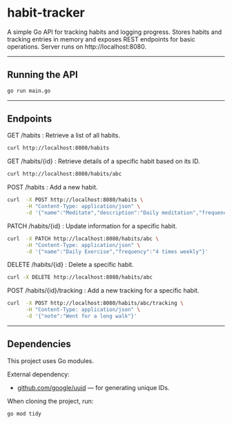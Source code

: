 # habit-tracker

A simple Go API for tracking habits and logging progress. Stores habits and tracking entries in memory and exposes REST endpoints for basic operations. Server runs on http://localhost:8080.

---

## Running the API

```bash
go run main.go
```

---

## Endpoints

GET /habits : Retrieve a list of all habits.
```bash
curl http://localhost:8080/habits
```

GET /habits/{id} : Retrieve details of a specific habit based on its ID.
```bash
curl http://localhost:8080/habits/abc
```

POST /habits : Add a new habit.
```bash
curl  -X POST http://localhost:8080/habits \
      -H "Content-Type: application/json" \
      -d '{"name":"Meditate","description":"Daily meditation","frequency":"Daily"}'
```

PATCH /habits/{id} : Update information for a specific habit.
```bash
curl  -X PATCH http://localhost:8080/habits/abc \
      -H "Content-Type: application/json" \
      -d '{"name":"Daily Exercise","frequency":"4 times weekly"}'
```

DELETE /habits/{id} : Delete a specific habit.
```bash
curl -X DELETE http://localhost:8080/habits/abc
```

POST /habits/{id}/tracking : Add a new tracking for a specific habit.
```bash
curl  -X POST http://localhost:8080/habits/abc/tracking \
      -H "Content-Type: application/json" \
      -d '{"note":"Went for a long walk"}'
```

---

## Dependencies

This project uses Go modules.

External dependency:
- [github.com/google/uuid](https://pkg.go.dev/github.com/google/uuid) — for generating unique IDs.

When cloning the project, run:

```bash
go mod tidy